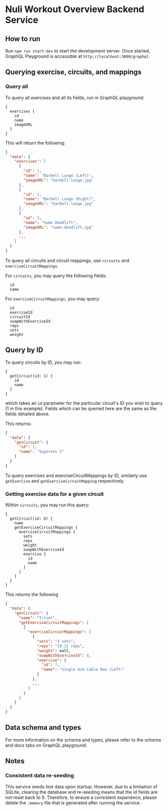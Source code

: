 # Nuli Workout Overview Backend Service

## How to run

Run `npm run start:dev` to start the development server. Once started, GraphQL Playground is accessible at `http://localhost:3000/graphql`.

## Querying exercise, circuits, and mappings

### Query all

To query all exercises and all its fields, run in GraphQL playground:

```gql
{
  exercises {
    id
    name
    imageURL
  }
}
```

This will return the following:

```json
{
  "data": {
    "exercises": [
      {
        "id": 1,
        "name": "Barbell Lunge (Left)",
        "imageURL": "barbell-lunge.jpg"
      },
      {
        "id": 2,
        "name": "Barbell Lunge (Right)",
        "imageURL": "barbell-lunge.jpg"
      },
      {
        "id": 3,
        "name": "Sumo Deadlift",
        "imageURL": "sumo-deadlift.jpg"
      },
      ...
    ]
  }
}
```

To query all circuits and circuit mappings, use `circuits` and `exerciseCircuitMappings`.

For `circuits`, you may query the following fields:

```
  id
  name
```

For `exerciseCircuitMappings`, you may query:

```
  id
  exerciseId
  circuitId
  swapWithExerciseId
  reps
  sets
  weight
```

## Query by ID

To query circuits by ID, you may run:

```gql
{
  getCircuit(id: 1) {
    id
    name
  }
}
```

which takes an `id` parameter for the particular circuit's ID you wish to query (1 in this example). Fields which can be queried here are the same as the fields detailed above.

This returns:

```json
{
  "data": {
    "getCircuit": {
      "id": 1,
      "name": "Superset 1"
    }
  }
}
```

To query exercises and exerciseCircuitMappings by ID, similarly use `getExercise` and `getExerciseCircuitMapping` respectively.

### Getting exercise data for a given circuit

Within `circuits`, you may run this query:

```gql
{
  getCircuit(id: 6) {
    name
    getExerciseCircuitMappings {
      exerciseCircuitMappings {
        sets
        reps
        weight
        swapWithExerciseId
        exercise {
          id
          name
        }
      }
    }
  }
}
```

This returns the following

```json
{
  "data": {
    "getCircuit": {
      "name": "Triset",
      "getExerciseCircuitMappings": [
        {
          "exerciseCircuitMappings": [
            {
              "sets": "4 sets",
              "reps": "10-12 reps",
              "weight": null,
              "swapWithExerciseId": 8,
              "exercise": {
                "id": 7,
                "name": "Single Arm Cable Row (Left)"
              }
            },
            ...
          ]
        }
      ]
    }
  }
}
```

## Data schema and types

For more information on the schema and types, please refer to the schema and docs tabs on GraphQL playground.

## Notes

### Consistent data re-seeding

This service seeds test data upon startup. However, due to a limitation of SQLite, clearing the database and re-seeding means that the id fields are not reset back to 0. Therefore, to ensure a consistent experience, please delete the `:memory` file that is generated after running the service.

